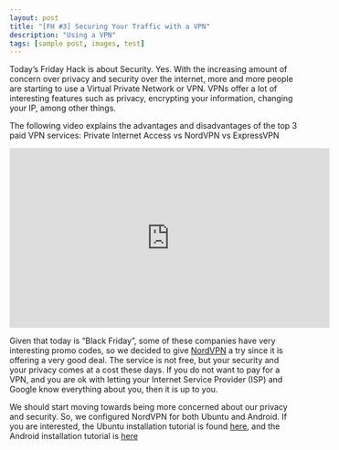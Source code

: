 ```yaml
---
layout: post
title: "[FH #3] Securing Your Traffic with a VPN"
description: "Using a VPN"
tags: [sample post, images, test]
---
```


Today’s Friday Hack is about Security. Yes. With the increasing amount of concern over privacy and security over the internet, more and more people are starting to use a Virtual Private Network or VPN. VPNs offer a lot of interesting features such as privacy, encrypting your information, changing your IP, among other things.

The following video explains the advantages and disadvantages of the top 3 paid VPN services: Private Internet Access vs NordVPN vs ExpressVPN

<iframe width="560" height="315" src="https://www.youtube.com/embed/sVKnz_va1PY" frameborder="0" allow="autoplay; encrypted-media" allowfullscreen></iframe>

Given that today is “Black Friday”, some of these companies have very interesting promo codes, so we decided to give [NordVPN](https://nordvpn.com/) a try since it is offering a very good deal. The service is not free, but your security and your privacy comes at a cost these days. If you do not want to pay for a VPN, and you are ok with letting your Internet Service Provider (ISP) and Google know everything about you, then it is up to you.

We should start moving towards being more concerned about our privacy and security. So, we configured NordVPN for both Ubuntu and Android. If you are interested, the Ubuntu installation tutorial is found [here](https://nordvpn.com/tutorials/linux/openvpn/), and the Android installation tutorial is [here](https://nordvpn.com/download/android/)
